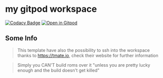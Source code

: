 # my gitpod workspace

[![Codacy Badge](https://api.codacy.com/project/badge/Grade/3d0fea1f1d60457ebbf614d278934c8b)](https://app.codacy.com/gh/cbendot/workspace?utm_source=github.com&utm_medium=referral&utm_content=cbendot/workspace&utm_campaign=Badge_Grade_Settings)
[![Open in Gitpod](https://gitpod.io/button/open-in-gitpod.svg)](https://gitpod.io/#https://github.com/cbendot/gitpod-workspace)

## Some Info

> This template have also the possibility to ssh into the workspace thanks to https://tmate.io, check their website for further information

> Simply you CAN'T build roms over it "unless you are pretty lucky enough and the build doesn't get killed"

